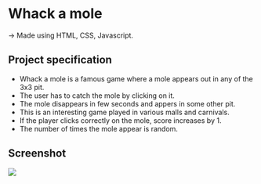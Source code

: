 # Whack a mole 

-> Made using HTML, CSS, Javascript.

## Project specification

- Whack a mole is a famous game where a mole appears out in any of the 3x3 pit.
- The user has to catch the mole by clicking on it.
- The mole disappears in few seconds and appers in some other pit.
- This is an interesting game played in various malls and carnivals.
- If the player clicks correctly on the mole, score increases by 1.
- The number of times the mole appear is random.

## Screenshot

<p><img src="https://github.com/Harikrishnaa3131/Bundli-Frontend/blob/main/Whack%20a%20mole%20game/Images/Output32.png"></p>
